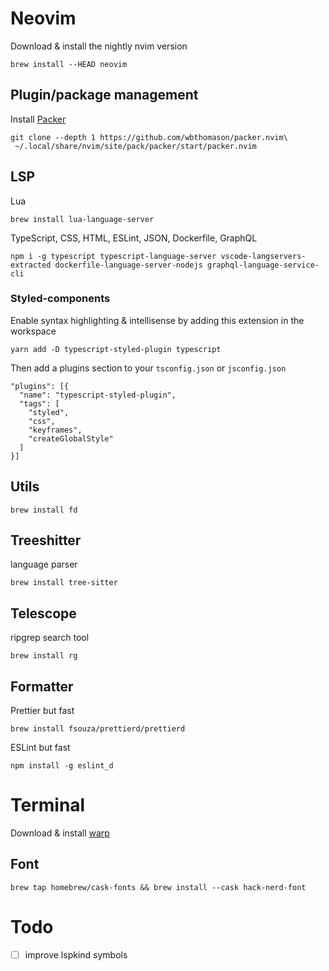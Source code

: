 # Neovim
Download & install the nightly nvim version
```
brew install --HEAD neovim
```

## Plugin/package management
Install [Packer](https://github.com/wbthomason/packer.nvim)
```
git clone --depth 1 https://github.com/wbthomason/packer.nvim\
 ~/.local/share/nvim/site/pack/packer/start/packer.nvim
```

## LSP
Lua
```
brew install lua-language-server
```

TypeScript, CSS, HTML, ESLint, JSON, Dockerfile, GraphQL
```
npm i -g typescript typescript-language-server vscode-langservers-extracted dockerfile-language-server-nodejs graphql-language-service-cli
```

### Styled-components
Enable syntax highlighting & intellisense by adding this extension in the workspace 

```
yarn add -D typescript-styled-plugin typescript
```

Then add a plugins section to your `tsconfig.json` or `jsconfig.json`
```
"plugins": [{
  "name": "typescript-styled-plugin",
  "tags": [
    "styled",
    "css",
    "keyframes",
    "createGlobalStyle"
  ]
}]
```


## Utils
```
brew install fd
```

## Treeshitter
language parser
```
brew install tree-sitter
```

## Telescope
ripgrep search tool
```
brew install rg
```

## Formatter
Prettier but fast
```
brew install fsouza/prettierd/prettierd
```

ESLint but fast
```
npm install -g eslint_d
```

# Terminal
Download & install [warp](https://www.warp.dev/)
## Font
```
brew tap homebrew/cask-fonts && brew install --cask hack-nerd-font
```

# Todo
- [ ] improve lspkind symbols

